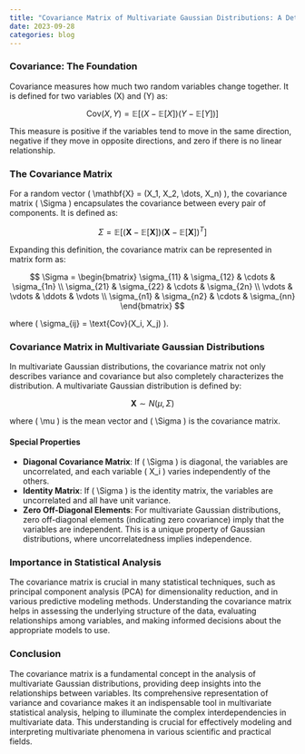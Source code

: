 ```yaml
---
title: "Covariance Matrix of Multivariate Gaussian Distributions: A Detailed Exploration"
date: 2023-09-28
categories: blog
---
```


### Covariance: The Foundation

Covariance measures how much two random variables change together. It is defined for two variables \(X\) and \(Y\) as:

$$
\text{Cov}(X, Y) = \mathbb{E}[(X - \mathbb{E}[X])(Y - \mathbb{E}[Y])]
$$

This measure is positive if the variables tend to move in the same direction, negative if they move in opposite directions, and zero if there is no linear relationship.

### The Covariance Matrix

For a random vector \( \mathbf{X} = (X_1, X_2, \dots, X_n) \), the covariance matrix \( \Sigma \) encapsulates the covariance between every pair of components. It is defined as:

$$
\Sigma = \mathbb{E}[(\mathbf{X} - \mathbb{E}[\mathbf{X}])(\mathbf{X} - \mathbb{E}[\mathbf{X}])^T]
$$

Expanding this definition, the covariance matrix can be represented in matrix form as:

$$
\Sigma = \begin{bmatrix}
\sigma_{11} & \sigma_{12} & \cdots & \sigma_{1n} \\
\sigma_{21} & \sigma_{22} & \cdots & \sigma_{2n} \\
\vdots & \vdots & \ddots & \vdots \\
\sigma_{n1} & \sigma_{n2} & \cdots & \sigma_{nn}
\end{bmatrix}
$$

where \( \sigma_{ij} = \text{Cov}(X_i, X_j) \).

### Covariance Matrix in Multivariate Gaussian Distributions

In multivariate Gaussian distributions, the covariance matrix not only describes variance and covariance but also completely characterizes the distribution. A multivariate Gaussian distribution is defined by:

$$
\mathbf{X} \sim N(\mu, \Sigma)
$$

where \( \mu \) is the mean vector and \( \Sigma \) is the covariance matrix.

#### Special Properties

- **Diagonal Covariance Matrix**: If \( \Sigma \) is diagonal, the variables are uncorrelated, and each variable \( X_i \) varies independently of the others.
- **Identity Matrix**: If \( \Sigma \) is the identity matrix, the variables are uncorrelated and all have unit variance.
- **Zero Off-Diagonal Elements**: For multivariate Gaussian distributions, zero off-diagonal elements (indicating zero covariance) imply that the variables are independent. This is a unique property of Gaussian distributions, where uncorrelatedness implies independence.

### Importance in Statistical Analysis

The covariance matrix is crucial in many statistical techniques, such as principal component analysis (PCA) for dimensionality reduction, and in various predictive modeling methods. Understanding the covariance matrix helps in assessing the underlying structure of the data, evaluating relationships among variables, and making informed decisions about the appropriate models to use.

### Conclusion

The covariance matrix is a fundamental concept in the analysis of multivariate Gaussian distributions, providing deep insights into the relationships between variables. Its comprehensive representation of variance and covariance makes it an indispensable tool in multivariate statistical analysis, helping to illuminate the complex interdependencies in multivariate data. This understanding is crucial for effectively modeling and interpreting multivariate phenomena in various scientific and practical fields.
